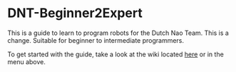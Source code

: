 # DNT-Beginner2Expert
This is a guide to learn to program robots for the Dutch Nao Team. This is a change. Suitable for beginner to intermediate programmers. 

To get started with the guide, take a look at the wiki located 
[here](https://github.com/IntelligentRoboticsLab/DNT-Beginner2Expert/wiki) or in the menu above.
